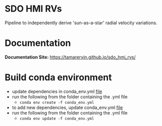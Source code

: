 # SDO HMI RVs

Pipeline to independently derive 'sun-as-a-star' radial velocity variations.

# Documentation

**Documentation Site:**  https://tamarervin.github.io/sdo_hmi_rvs/

# Build conda environment

* update dependencies in conda_env.yml [file](conda_env.yml)   
* run the following from the folder containing the .yml file
    * ``conda env create -f conda_env.yml``  
* to add new dependencies, update conda_env.yml [file](conda_env.yml)  
* run the following from the folder containing the .yml file  
    * ``conda env update -f conda_env.yml``  
